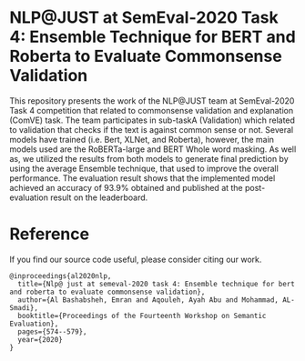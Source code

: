 # NLP@JUST at SemEval-2020 Task 4: Ensemble Technique for BERT and Roberta to Evaluate Commonsense Validation

This repository presents the work of the NLP@JUST team at SemEval-2020 Task 4 competition that related to commonsense validation and explanation (ComVE) task. The team participates in sub-taskA (Validation) which related to validation that checks if the text is against common sense or not. Several models have trained (i.e. Bert, XLNet, and Roberta), however, the main models used are the RoBERTa-large and BERT Whole word masking. As well as, we utilized the results from both models to generate final prediction by using the average Ensemble technique, that used to improve the overall performance. The evaluation result shows that the implemented model achieved an accuracy of 93.9\% obtained and published at the post-evaluation result on the leaderboard.


# Reference

If you find our source code useful, please consider citing our work.

```
@inproceedings{al2020nlp,
  title={Nlp@ just at semeval-2020 task 4: Ensemble technique for bert and roberta to evaluate commonsense validation},
  author={Al Bashabsheh, Emran and Aqouleh, Ayah Abu and Mohammad, AL-Smadi},
  booktitle={Proceedings of the Fourteenth Workshop on Semantic Evaluation},
  pages={574--579},
  year={2020}
}
```
